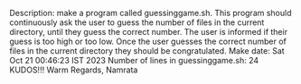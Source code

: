 Description: make a program called guessinggame.sh. This program should continuously ask the user to guess the number of files in the current directory, until they guess the correct number. The user is informed if their guess is too high or too low. Once the user guesses the correct number of files in the current directory they should be congratulated. Make date: Sat Oct 21 00:46:23 IST 2023 Number of lines in guessinggame.sh: 24 KUDOS!!! Warm Regards, Namrata 
